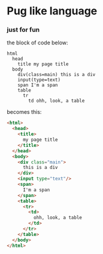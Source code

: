 # Pug like language
### just for fun


the block of code below:

```
html
  head
    title my page title
  body
    div(class=main) this is a div
    input(type=text)
    span I'm a span
    table
      tr 
        td ohh, look, a table 
```

becomes this:
```html
<html>
  <head>
    <title>
      my page title
    </title>
  </head>
  <body>
    <div class="main">
      this is a div
    </div>
    <input type="text"/>
    <span>
      I'm a span
    </span>
    <table>
      <tr>
        <td>
          ohh, look, a table 
        </td>
      </tr>
    </table>
  </body>
</html>

```
